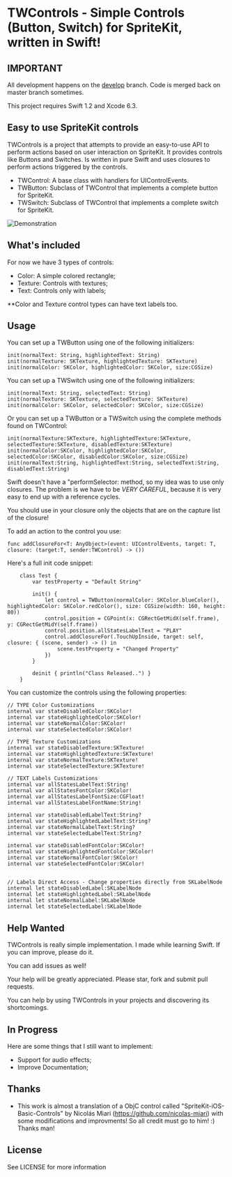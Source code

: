 # TWControls - Simple Controls (Button, Switch) for SpriteKit, written in Swift!

## **IMPORTANT**

All development happens on the [develop][develop] branch. Code is merged back on master branch sometimes.

[develop]: https://github.com/txaidw/TWControls/tree/develop

This project requires Swift 1.2 and Xcode 6.3.

## Easy to use SpriteKit controls

TWControls is a project that attempts to provide an easy-to-use API to perform actions based on user interaction on SpriteKit. It provides controls like Buttons and Switches. Is written in pure Swift and uses closures to perform actions triggered by the controls.

* TWControl: A base class with handlers for UIControlEvents.
* TWButton: Subclass of TWControl that implements a complete button for SpriteKit.
* TWSwitch: Subclass of TWControl that implements a complete switch for SpriteKit.

![Demonstration](https://github.com/txaidw/TWControls/blob/master/demo.gif)

## What's included

For now we have 3 types of controls:

* Color: A simple colored rectangle;
* Texture: Controls with textures;
* Text: Controls only with labels;

**Color and Texture control types can have text labels too.

## Usage

You can set up a TWButton using one of the following initializers:

    init(normalText: String, highlightedText: String)
    init(normalTexture: SKTexture, highlightedTexture: SKTexture) 
    init(normalColor: SKColor, highlightedColor: SKColor, size:CGSize) 

You can set up a TWSwitch using one of the following initializers:
	    
	init(normalText: String, selectedText: String)
    init(normalTexture: SKTexture, selectedTexture: SKTexture)
    init(normalColor: SKColor, selectedColor: SKColor, size:CGSize)

Or you can set up a TWButton or a TWSwitch using the complete methods found on TWControl:

    init(normalTexture:SKTexture, highlightedTexture:SKTexture, selectedTexture:SKTexture, disabledTexture:SKTexture)
    init(normalColor:SKColor, highlightedColor:SKColor, selectedColor:SKColor, disabledColor:SKColor, size:CGSize)
    init(normalText:String, highlightedText:String, selectedText:String, disabledText:String)

Swift doesn't have a "performSelector: method, so my idea was to use only closures. The problem is we have to be *VERY CAREFUL*, because it is very easy to end up with a reference cycles.

You should use in your closure only the objects that are on the capture list of the closure!

To add an action to the control you use:

	func addClosureFor<T: AnyObject>(event: UIControlEvents, target: T, closure: (target:T, sender:TWControl) -> ())



Here's a full init code snippet:

        class Test {
            var testProperty = "Default String"
    
            init() {
                let control = TWButton(normalColor: SKColor.blueColor(), highlightedColor: SKColor.redColor(), size: CGSize(width: 160, height: 80))
                control.position = CGPoint(x: CGRectGetMidX(self.frame), y: CGRectGetMidY(self.frame))
                control.position.allStatesLabelText = "PLAY"
                control.addClosureFor(.TouchUpInside, target: self, closure: { (scene, sender) -> () in
                    scene.testProperty = "Changed Property"
                })
            }
    
            deinit { println("Class Released..") }
        }


You can customize the controls using the following properties:

    // TYPE Color Customizations
    internal var stateDisabledColor:SKColor!
    internal var stateHighlightedColor:SKColor!
    internal var stateNormalColor:SKColor!
    internal var stateSelectedColor:SKColor!
    
    // TYPE Texture Customizations
    internal var stateDisabledTexture:SKTexture!
    internal var stateHighlightedTexture:SKTexture!
    internal var stateNormalTexture:SKTexture!
    internal var stateSelectedTexture:SKTexture!
    
    // TEXT Labels Customizations
    internal var allStatesLabelText:String!
    internal var allStatesFontColor:SKColor!
    internal var allStatesLabelFontSize:CGFloat!
    internal var allStatesLabelFontName:String!

	internal var stateDisabledLabelText:String?
    internal var stateHighlightedLabelText:String?
    internal var stateNormalLabelText:String?
    internal var stateSelectedLabelText:String?

    internal var stateDisabledFontColor:SKColor!
    internal var stateHighlightedFontColor:SKColor!
    internal var stateNormalFontColor:SKColor!
    internal var stateSelectedFontColor:SKColor!


    // Labels Direct Access - Change properties directly from SKLabelNode
    internal let stateDisabledLabel:SKLabelNode
    internal let stateHighlightedLabel:SKLabelNode
    internal let stateNormalLabel:SKLabelNode
    internal let stateSelectedLabel:SKLabelNode



## Help Wanted

TWControls is really simple implementation. I made while learning Swift. If you can improve, please do it.

You can add issues as well!

Your help will be greatly appreciated. Please star, fork and submit pull requests.

You can help by using TWControls in your projects and discovering its shortcomings.


## In Progress

Here are some things that I still want to implement:

* Support for audio effects;
* Improve Documentation;

## Thanks

* This work is almost a translation of a ObjC control called "SpriteKit-iOS-Basic-Controls" by Nicolás Miari (https://github.com/nicolas-miari) with some modifications and improvments! So all credit must go to him! :) Thanks man!

## License

See LICENSE for more information

